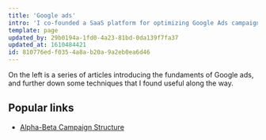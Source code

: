 ```yaml
---
title: 'Google ads'
intro: 'I co-founded a SaaS platform for optimizing Google Ads campaigns, and along the way learned a lot about Google Ads.'
template: page
updated_by: 29b0194a-1fd0-4a23-81bd-0da139f7fa37
updated_at: 1610484421
id: 810776ed-f035-4a8a-b20a-9a2eb0ea6d46
---
```

On the left is a series of articles introducing the fundaments of Google ads, and further down some techniques that I found useful along the way. 

## Popular links

- [Alpha-Beta Campaign Structure](http://ggna.test/google-ads/alpha-beta-campaign-structure)